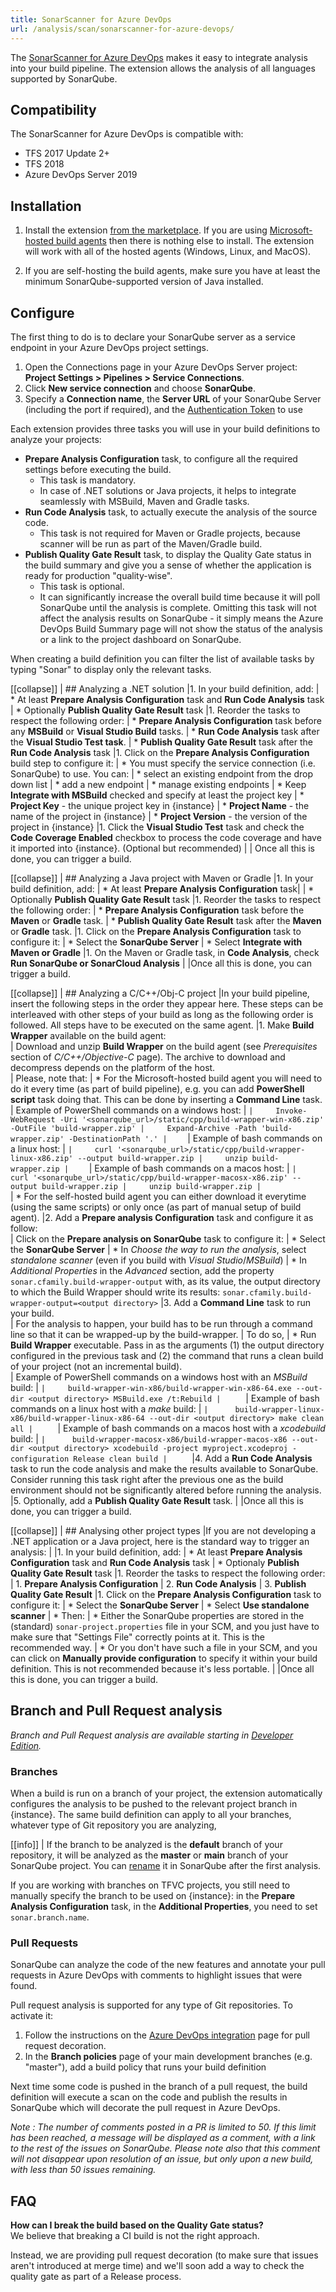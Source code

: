 ```yaml
---
title: SonarScanner for Azure DevOps
url: /analysis/scan/sonarscanner-for-azure-devops/
---
```


<update-center updatecenterkey="scannerazure"></update-center>

The [SonarScanner for Azure DevOps](https://marketplace.visualstudio.com/items?itemName=SonarSource.sonarqube) makes it easy to integrate analysis into your build pipeline. The extension allows the analysis of all languages supported by SonarQube.

## Compatibility
The SonarScanner for Azure DevOps is compatible with:
* TFS 2017 Update 2+
* TFS 2018
* Azure DevOps Server 2019

## Installation
1. Install the extension [from the marketplace](https://marketplace.visualstudio.com/items?itemName=SonarSource.sonarqube). If you are using [Microsoft-hosted build agents](https://docs.microsoft.com/en-us/azure/devops/pipelines/agents/hosted?view=azure-devops) then there is nothing else to install. The extension will work with all of the hosted agents (Windows, Linux, and MacOS).

2. If you are self-hosting the build agents, make sure you have at least the minimum SonarQube-supported version of Java installed.

## Configure
The first thing to do is to declare your SonarQube server as a service endpoint in your Azure DevOps project settings. 

1. Open the Connections page in your Azure DevOps Server project: **Project Settings > Pipelines > Service Connections**.
1. Click **New service connection** and choose **SonarQube**.
1. Specify a **Connection name**, the **Server URL** of your SonarQube Server (including the port if required), and the [Authentication Token](/user-guide/user-token/) to use

Each extension provides three tasks you will use in your build definitions to analyze your projects:

* **Prepare Analysis Configuration** task, to configure all the required settings before executing the build. 
   * This task is mandatory. 
   * In case of .NET solutions or Java projects, it helps to integrate seamlessly with MSBuild, Maven and Gradle tasks.
* **Run Code Analysis** task, to actually execute the analysis of the source code. 
   * This task is not required for Maven or Gradle projects, because scanner will be run as part of the Maven/Gradle build.
* **Publish Quality Gate Result** task, to display the Quality Gate status in the build summary and give you a sense of whether the application is ready for production "quality-wise". 
   * This task is optional. 
   * It can significantly increase the overall build time because it will poll SonarQube until the analysis is complete. Omitting this task will not affect the analysis results on SonarQube - it simply means the Azure DevOps Build Summary page will not show the status of the analysis or a link to the project dashboard on SonarQube.
 
When creating a build definition you can filter the list of available tasks by typing "Sonar" to display only the relevant tasks.

[[collapse]]
| ## Analyzing a .NET solution
|1. In your build definition, add:
|    * At least **Prepare Analysis Configuration** task and **Run Code Analysis** task
|    * Optionally **Publish Quality Gate Result** task
|1. Reorder the tasks to respect the following order:
|    * **Prepare Analysis Configuration** task before any **MSBuild** or **Visual Studio Build** tasks.
|    * **Run Code Analysis** task after the **Visual Studio Test task**.
|    * **Publish Quality Gate Result** task after the **Run Code Analysis** task
|1. Click on the **Prepare Analysis Configuration** build step to configure it:
|   * You must specify the service connection (i.e. SonarQube) to use. You can:
|      * select an existing endpoint from the drop down list
|      * add a new endpoint
|      * manage existing endpoints
|   * Keep **Integrate with MSBuild** checked and specify at least the project key
|      * **Project Key** - the unique project key in {instance}
|      * **Project Name** - the name of the project in {instance}
|      * **Project Version** - the version of the project in {instance}
|1. Click the **Visual Studio Test** task and check the **Code Coverage Enabled** checkbox to process the code coverage and have it imported into {instance}. (Optional but recommended)
|
| Once all this is done, you can trigger a build.

[[collapse]]
| ## Analyzing a Java project with Maven or Gradle
|1. In your build definition, add:
|   * At least **Prepare Analysis Configuration** task|
|   * Optionally **Publish Quality Gate Result** task
|1. Reorder the tasks to respect the following order:
|   * **Prepare Analysis Configuration** task before the **Maven** or **Gradle** task.
|   * **Publish Quality Gate Result** task after the **Maven** or **Gradle** task.
|1. Click on the **Prepare Analysis Configuration** task to configure it:
|   * Select the **SonarQube Server**
|   * Select **Integrate with Maven or Gradle**
|1. On the Maven or Gradle task, in **Code Analysis**, check **Run SonarQube or SonarCloud Analysis**
|
|Once all this is done, you can trigger a build.

[[collapse]]
| ## Analyzing a C/C++/Obj-C project
|In your build pipeline, insert the following steps in the order they appear here. These steps can be interleaved with other steps of your build as long as the following order is followed. All steps have to be executed on the same agent.
|1. Make **Build Wrapper** available on the build agent:\
|   Download and unzip **Build Wrapper** on the build agent (see *Prerequisites* section of *C/C++/Objective-C* page). The archive to download and decompress depends on the platform of the host.\
|   Please, note that:
|   * For the Microsoft-hosted build agent you will need to do it every time (as part of build pipeline), e.g. you can add **PowerShell script** task doing that. This can be done by inserting a **Command Line** task.\
|     Example of PowerShell commands on a windows host:
|     ```
|     Invoke-WebRequest -Uri '<sonarqube_url>/static/cpp/build-wrapper-win-x86.zip' -OutFile 'build-wrapper.zip'
|     Expand-Archive -Path 'build-wrapper.zip' -DestinationPath '.'
|     ```
|     Example of bash commands on a linux host:
|     ```
|     curl '<sonarqube_url>/static/cpp/build-wrapper-linux-x86.zip' --output build-wrapper.zip
|     unzip build-wrapper.zip
|     ```
|     Example of bash commands on a macos host:
|     ```
|     curl '<sonarqube_url>/static/cpp/build-wrapper-macosx-x86.zip' --output build-wrapper.zip
|     unzip build-wrapper.zip
|     ```  
|   * For the self-hosted build agent you can either download it everytime (using the same scripts) or only once (as part of manual setup of build agent).
|2. Add a **Prepare analysis Configuration** task and configure it as follow:\
|   Click on the **Prepare analysis on SonarQube** task to configure it:
|   * Select the **SonarQube Server**
|   * In *Choose the way to run the analysis*, select *standalone scanner* (even if you build with *Visual Studio*/*MSBuild*) 
|   * In *Additional Properties* in the *Advanced* section, add the property `sonar.cfamily.build-wrapper-output` with, as its value, the output directory to which the Build Wrapper should write its results: `sonar.cfamily.build-wrapper-output=<output directory>`
|3. Add a **Command Line** task to run your build.\
|   For the analysis to happen, your build has to be run through a command line so that it can be wrapped-up by the build-wrapper.
|   To do so, 
|   * Run **Build Wrapper** executable. Pass in as the arguments (1) the output directory configured in the previous task and (2) the command that runs a clean build of your project (not an incremental build).\
|   Example of PowerShell commands on a windows host with an *MSBuild* build:
|      ```
|     build-wrapper-win-x86/build-wrapper-win-x86-64.exe --out-dir <output directory> MSBuild.exe /t:Rebuild
|      ```
|      Example of bash commands on a linux host with a *make* build:
|      ```
|      build-wrapper-linux-x86/build-wrapper-linux-x86-64 --out-dir <output directory> make clean all
|      ```
|      Example of bash commands on a macos host with a *xcodebuild* build:
|      ```
|      build-wrapper-macosx-x86/build-wrapper-macos-x86 --out-dir <output directory> xcodebuild -project myproject.xcodeproj -configuration Release clean build
|      ```
|4. Add a **Run Code Analysis** task to run the code analysis and make the results available to SonarQube. Consider running this task right after the previous one as the build environment should not be significantly altered before running the analysis.
|5. Optionally, add a **Publish Quality Gate Result** task.
|
|Once all this is done, you can trigger a build.

[[collapse]]
| ## Analysing other project types
|If you are not developing a .NET application or a Java project, here is the standard way to trigger an analysis:
|
|1. In your build definition, add:
|   * At least **Prepare Analysis Configuration** task and **Run Code Analysis** task
|   * Optionaly **Publish Quality Gate Result** task
|1. Reorder the tasks to respect the following order:
|   1. **Prepare Analysis Configuration**
|   2. **Run Code Analysis**
|   3. **Publish Quality Gate Result**
|1. Click on the **Prepare Analysis Configuration** task to configure it:
|   * Select the **SonarQube Server**
|   * Select **Use standalone scanner**
|   * Then:
|      * Either the SonarQube properties are stored in the (standard) `sonar-project.properties` file in your SCM, and you just have to make sure that "Settings File" correctly points at it. This is the recommended way.
|      * Or you don't have such a file in your SCM, and you can click on **Manually provide configuration** to specify it within your build definition. This is not recommended because it's less portable.
|
|Once all this is done, you can trigger a build.

## Branch and Pull Request analysis

_Branch and Pull Request analysis are available starting in [Developer Edition](https://redirect.sonarsource.com/editions/developer.html)._

### Branches
When a build is run on a branch of your project, the extension automatically configures the analysis to be pushed to the relevant project branch in {instance}. The same build definition can apply to all your branches, whatever type of Git repository you are analyzing,

[[info]]
| If the branch to be analyzed is the **default** branch of your repository, it will be analyzed as the **master** or **main** branch of your SonarQube project. You can [rename](/branches/overview/) it in SonarQube after the first analysis.

If you are working with branches on TFVC projects, you still need to manually specify the branch to be used on {instance}: in the **Prepare Analysis Configuration** task, in the **Additional Properties**, you need to set `sonar.branch.name`.

### Pull Requests
SonarQube can analyze the code of the new features and annotate your pull requests in Azure DevOps with comments to highlight issues that were found.

Pull request analysis is supported for any type of Git repositories. To activate it:

1. Follow the instructions on the [Azure DevOps integration](/analysis/azuredevops-integration/) page for pull request decoration.
1. In the **Branch policies** page of your main development branches (e.g. "master"), add a build policy that runs your build definition

Next time some code is pushed in the branch of a pull request, the build definition will execute a scan on the code and publish the results in SonarQube which will decorate the pull request in Azure DevOps.

_Note : The number of comments posted in a PR is limited to 50. If this limit has been reached, a message will be displayed as a comment, with a link to the rest of the issues on SonarQube. Please note also that this comment will not disappear upon resolution of an issue, but only upon a new build, with less than 50 issues remaining._

## FAQ

**How can I break the build based on the Quality Gate status?**  
We believe that breaking a CI build is not the right approach. 

Instead, we are providing pull request decoration (to make sure that issues aren't introduced at merge time) and we'll soon add a way to check the quality gate as part of a Release process.
